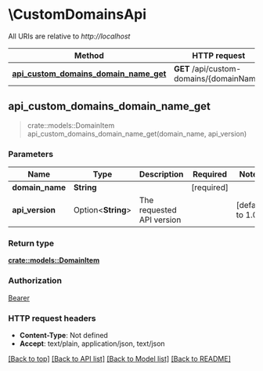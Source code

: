# \CustomDomainsApi

All URIs are relative to *http://localhost*

Method | HTTP request | Description
------------- | ------------- | -------------
[**api_custom_domains_domain_name_get**](CustomDomainsApi.md#api_custom_domains_domain_name_get) | **GET** /api/custom-domains/{domainName} | 



## api_custom_domains_domain_name_get

> crate::models::DomainItem api_custom_domains_domain_name_get(domain_name, api_version)


### Parameters


Name | Type | Description  | Required | Notes
------------- | ------------- | ------------- | ------------- | -------------
**domain_name** | **String** |  | [required] |
**api_version** | Option<**String**> | The requested API version |  |[default to 1.0]

### Return type

[**crate::models::DomainItem**](DomainItem.md)

### Authorization

[Bearer](../README.md#Bearer)

### HTTP request headers

- **Content-Type**: Not defined
- **Accept**: text/plain, application/json, text/json

[[Back to top]](#) [[Back to API list]](../README.md#documentation-for-api-endpoints) [[Back to Model list]](../README.md#documentation-for-models) [[Back to README]](../README.md)

